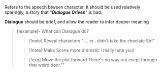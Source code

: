Refers to the speech btween character, it should be used relatively sparingly, a story that "***Dialogue Driven***" is bad.

**Dialogue** should be brief, and allow the reader to infer deeper meaning

>[!example]- What can Dialogue do?
>
>>[!note] Reveal characters
>"I... er.. didn't take the choclate Sir!"
>
>>
>
>>[!note] Make Scene more dramatic
I really hate you!
>
>>
>
>>[!exq] Move the plot forward
>There's no way out ecept through that weird door.""
